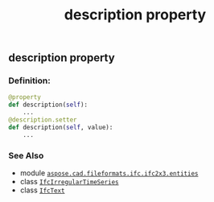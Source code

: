 ﻿---
title: description property
second_title: Aspose.CAD for Python via .NET API References
description: 
type: docs
weight: 50
url: /python-net/aspose.cad.fileformats.ifc.ifc2x3.entities/ifcirregulartimeseries/description/
is_root: false
---

## description property

### Definition:
```python
@property
def description(self):
    ...
@description.setter
def description(self, value):
    ...
```

### See Also
* module [`aspose.cad.fileformats.ifc.ifc2x3.entities`](../../)
* class [`IfcIrregularTimeSeries`](/cad/python-net/aspose.cad.fileformats.ifc.ifc2x3.entities/ifcirregulartimeseries)
* class [`IfcText`](/cad/python-net/aspose.cad.fileformats.ifc.ifc2x3.types/ifctext)
